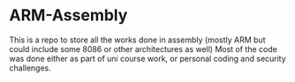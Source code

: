 # ARM-Assembly

This is a repo to store all the works done in assembly (mostly ARM but could include some 8086 or other architectures as well)
Most of the code was done either as part of uni course work, or personal coding and security challenges. 
